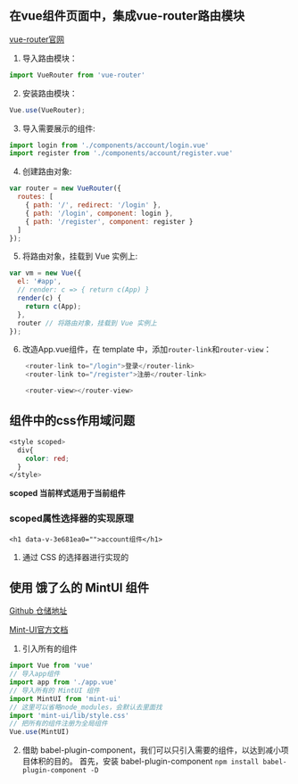 ## 在vue组件页面中，集成vue-router路由模块

[vue-router官网](https://router.vuejs.org/)

1. 导入路由模块：

```js
import VueRouter from 'vue-router'
```

2. 安装路由模块：

```js
Vue.use(VueRouter);
```

3. 导入需要展示的组件:

```js
import login from './components/account/login.vue'
import register from './components/account/register.vue'
```

4. 创建路由对象:

```js
var router = new VueRouter({
  routes: [
    { path: '/', redirect: '/login' },
    { path: '/login', component: login },
    { path: '/register', component: register }
  ]
});

```

5. 将路由对象，挂载到 Vue 实例上:

```js
var vm = new Vue({
  el: '#app',
  // render: c => { return c(App) }
  render(c) {
    return c(App);
  },
  router // 将路由对象，挂载到 Vue 实例上
});

```

6. 改造App.vue组件，在 template 中，添加`router-link`和`router-view`：

```js
    <router-link to="/login">登录</router-link>
    <router-link to="/register">注册</router-link>

    <router-view></router-view>
```

## 组件中的css作用域问题

```css
<style scoped>
  div{
    color: red;
  }
</style>
```
**scoped 当前样式适用于当前组件**

### scoped属性选择器的实现原理

`<h1 data-v-3e681ea0="">account组件</h1>`
1. 通过 CSS 的选择器进行实现的

## 使用 饿了么的 MintUI 组件

[Github 仓储地址](https://github.com/ElemeFE/mint-ui)

[Mint-UI官方文档](http://mint-ui.github.io/#!/zh-cn)
1. 引入所有的组件
```js
import Vue from 'vue'
// 导入app组件
import app from './app.vue'
// 导入所有的 MintUI 组件
import MintUI from 'mint-ui'
// 这里可以省略node_modules，会默认去里面找
import 'mint-ui/lib/style.css'
// 把所有的组件注册为全局组件
Vue.use(MintUI)
```

2. 借助 babel-plugin-component，我们可以只引入需要的组件，以达到减小项目体积的目的。
首先，安装 babel-plugin-component
`npm install babel-plugin-component -D`
